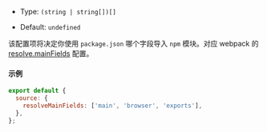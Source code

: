 - Type: `(string | string[])[]`

- Default: `undefined`

该配置项将决定你使用 `package.json` 哪个字段导入 `npm` 模块。对应 webpack 的 [resolve.mainFields](https://webpack.js.org/configuration/resolve/#resolvemainfields) 配置。

#### 示例

```js
export default {
  source: {
    resolveMainFields: ['main', 'browser', 'exports'],
  },
};
```

